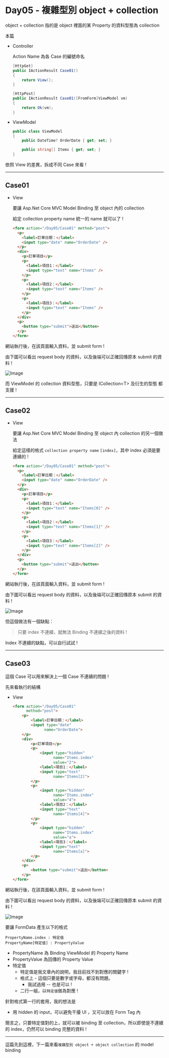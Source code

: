 # Day05 - 複雜型別 object + collection

object + collection 指的是 object 裡面的某 Property 的資料型態為 collection

本篇 

- Controller

  Action Name 為各 Case 的編號命名

  ```csharp
  [HttpGet]
  public IActionResult Case01()
  {
      return View();
  }

  [HttpPost]
  public IActionResult Case01([FromForm]ViewModel vm)
  {
      return Ok(vm);
  }
  ```

- ViewModel

    ```csharp
    public class ViewModel
    {
        public DateTime? OrderDate { get; set; }

        public string[] Items { get; set; }
    }
    ```

依照 View 的差異，拆成不同 Case 來看 !

---

## Case01

- View

  要讓 Asp.Net Core MVC Model Binding 至 object 內的 collection

  給定 collection property name 統一的 name 就可以了 !

  ```html
  <form action="/Day05/Case01" method="post">
    <p>
      <label>訂單日期：</label>
      <input type="date" name="OrderDate" />
    </p>
    <div>
      <p>訂單項目</p>
      <p>
        <label>項目1：</label>
        <input type="text" name="Items" />
      </p>
      <p>
        <label>項目2：</label>
        <input type="text" name="Items" />
      </p>
      <p>
        <label>項目3：</label>
        <input type="text" name="Items" />
      </p>
    </div>
    <p>
      <button type="submit">送出</button>
    </p>
  </form>
  ```

網站執行後，在該頁面輸入資料，並 submit form !

由下圖可以看出 request body 的資料，以及後端可以正確回傳原本 submit 的資料 !

![Image](./Pics/dd384a23-a49e-45f6-9506-172f9653bffb.png)

而 ViewModel 的 collection 資料型態，只要是 ICollection\<T> 及衍生的型態 都支援 !

---

## Case02

- View

  要讓 Asp.Net Core MVC Model Binding 至 object 內 collection 的另一個做法

  給定這樣的格式 `collection property name` `[index]`，其中 index 必須是要連續的 !

  ```html
  <form action="/Day05/Case01" method="post">
    <p>
      <label>訂單日期：</label>
      <input type="date" name="OrderDate" />
    </p>
    <div>
      <p>訂單項目</p>
      <p>
        <label>項目1：</label>
        <input type="text" name="Items[0]" />
      </p>
      <p>
        <label>項目2：</label>
        <input type="text" name="Items[1]" />
      </p>
      <p>
        <label>項目3：</label>
        <input type="text" name="Items[2]" />
      </p>
    </div>
    <p>
      <button type="submit">送出</button>
    </p>
  </form>
  ```

網站執行後，在該頁面輸入資料，並 submit form !

由下圖可以看出 request body 的資料，以及後端可以正確回傳原本 submit 的資料 !

![Image](./Pics/0dac03aa-4ff1-4020-a3e3-7c04a4a9ab7e.png)

但這個做法有一個缺點：

> 只要 index 不連續，就無法 Binding 不連續之後的資料 !

Index 不連續的缺點，可以自行試試 !

---

## Case03

這個 Case 可以用來解決上一個 Case 不連續的問題 !

先來看執行的結構

- View

  ```html
  <form action="/Day05/Case01"
        method="post">
      <p>
          <label>訂單日期：</label>
          <input type="date"
                name="OrderDate">
      </p>
      <div>
          <p>訂單項目</p>
          <p>
              <input type="hidden"
                    name="Items.index"
                    value="2">
              <label>項目1：</label>
              <input type="text"
                    name="Items[2]">
          </p>
          <p>
              <input type="hidden"
                    name="Items.index"
                    value="4">
              <label>項目2：</label>
              <input type="text"
                    name="Items[4]">
          </p>
          <p>
              <input type="hidden"
                    name="Items.index"
                    value="a">
              <label>項目3：</label>
              <input type="text"
                    name="Items[a]">
          </p>
      </div>
      <p>
          <button type="submit">送出</button>
      </p>
  </form>
  ```

網站執行後，在該頁面輸入資料，並 submit form !

由下圖可以看出 request body 的資料，以及後端可以正確回傳原本 submit 的資料 !

![Image](./Pics/b10f92f9-265e-4d0e-a569-26954713fa2a.png)

要讓 FormData 產生以下的格式


```
PropertyName.index : 特定值
PropertyName[特定值] : PropertyValue
```

- PropertyName 為 Binding ViewModel 的 Property Name
- PropertyValue 為回傳的 Property Value 
- 特定值
  - 特定值是我文章內的說明，我目前找不到對應的關鍵字 !
  - 格式上 - 這個只要是數字或字母，都沒有問題。
    - 我試過用 -- 也是可以 !
  - 二行一組，以`特定值`做為對應 !


針對格式第一行的套用，我的想法是
- 用 hidden 的 input，可以避免干擾 UI ，又可以放在 Form Tag 內
  
簡言之，只要特定值對的上，就可以被 binding 至 collection，所以即使是不連續的 index，仍然可以 binding 完整的資料 !

---

這篇先到這裡，下一篇來看`複雜型別 object + object collection` 的 model binding
